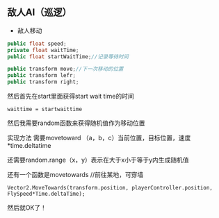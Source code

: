## 敌人AI（巡逻）

+ 敌人移动

```c#
public float speed;
private float waitTime;
public float startWaitTime;//记录等待时间

public transform move;//下一次移动的位置
public transform lefr;
public transform right;
```

然后首先在start里面获得start wait time的时间

`waittime = startwaittime`

然后我需要random函数来获得随机值作为移动位置

实现方法 需要movetoward （a，b，c）当前位置，目标位置，速度*time.deltatime

还需要random.range（x，y）表示在大于x小于等于y内生成随机值



还有一个函数是movetowards //前往某地，可穿墙

`Vector2.MoveTowards(transform.position, playerController.position, FlySpeed*Time.deltaTime);`

然后就OK了！
